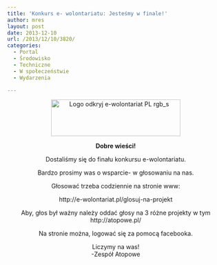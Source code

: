 ```yaml
---
title: 'Konkurs e- wolontariatu: Jesteśmy w finale!'
author: mres
layout: post
date: 2013-12-10
url: /2013/12/10/3820/
categories:
  - Portal
  - Środowisko
  - Techniczne
  - W społeczeństwie
  - Wydarzenia

---
```

<p style="text-align: center">
  <a href="http://blog.atopowe.pl/wp-content/uploads/2013/12/Logo-odkryj-e-wolontariat-PL-rgb_s.jpg"><img class="size-medium wp-image-3825" alt="Logo odkryj e-wolontariat PL rgb_s" src="http://blog.atopowe.pl/wp-content/uploads/2013/12/Logo-odkryj-e-wolontariat-PL-rgb_s-300x85.jpg" width="300" height="85" srcset="http://blog.atopowe.pl/wp-content/uploads/2013/12/Logo-odkryj-e-wolontariat-PL-rgb_s-300x85.jpg 300w, http://blog.atopowe.pl/wp-content/uploads/2013/12/Logo-odkryj-e-wolontariat-PL-rgb_s.jpg 448w" sizes="(max-width: 300px) 100vw, 300px" /></a>
</p>

<p style="text-align: center">
  <strong>Dobre wieści!</strong>
</p>

<p style="text-align: center">
  Dostaliśmy się do finału konkursu e-wolontariatu.
</p>

<p style="text-align: center">
  Bardzo prosimy was o wsparcie- w głosowaniu na nas.
</p>

<p style="text-align: center">
  Głosować trzeba codziennie na stronie www:
</p>

<p style="text-align: center">
  http://e-wolontariat.pl/glosuj-na-projekt
</p>

<p style="text-align: center">
  Aby, głos był ważny należy oddać głosy na 3 różne projekty w tym http://atopowe.pl/
</p>

<p style="text-align: center">
  Na stronie można, logować się za pomocą facebooka.
</p>

<p style="text-align: center">
  Liczymy na was!<br /> -Zespół Atopowe
</p>